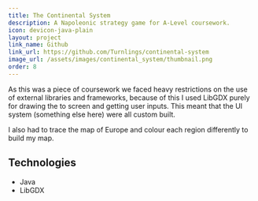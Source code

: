 ```yaml
---
title: The Continental System
description: A Napoleonic strategy game for A-Level coursework.
icon: devicon-java-plain
layout: project
link_name: Github
link_url: https://github.com/Turnlings/continental-system
image_url: /assets/images/continental_system/thumbnail.png
order: 8
---
```

As this was a piece of coursework we faced heavy restrictions on the use of external libraries and frameworks, because of this I used LibGDX purely for drawing the to screen and getting user inputs. This meant that the UI system (something else here) were all custom built.

I also had to trace the map of Europe and colour each region differently to build my map.

## Technologies
- Java
- LibGDX